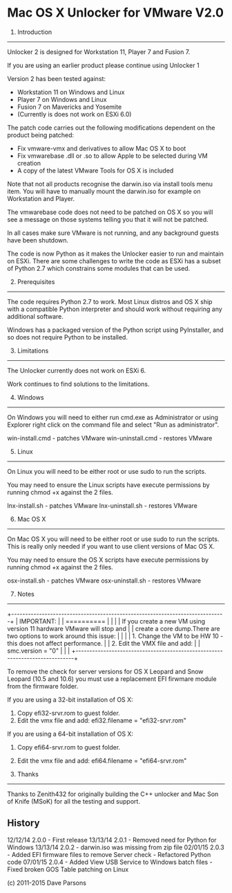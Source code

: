 
Mac OS X Unlocker for VMware V2.0
=================================

1. Introduction
---------------

Unlocker 2 is designed for Workstation 11, Player 7 and Fusion 7.

If you are using an earlier product please continue using Unlocker 1 

Version 2 has been tested against:

* Workstation 11 on Windows and Linux
* Player 7 on Windows and Linux
* Fusion 7 on Mavericks and Yosemite
* (Currently is does not work on ESXi 6.0)

The patch code carries out the following modifications dependent on the product
being patched:

* Fix vmware-vmx and derivatives to allow Mac OS X to boot
* Fix vmwarebase .dll or .so to allow Apple to be selected during VM creation
* A copy of the latest VMware Tools for OS X is included

Note that not all products recognise the darwin.iso via install tools menu item.
You will have to manually mount the darwin.iso for example on Workstation and Player.

The vmwarebase code does not need to be patched on OS X so you will see a
message on those systems telling you that it will not be patched.

In all cases make sure VMware is not running, and any background guests have
been shutdown.

The code is now Python as it makes the Unlocker easier to run and maintain on ESXi.
There are some challenges to write the code as ESXi has a subset of Python 2.7 which
constrains some modules that can be used.

2. Prerequisites
----------------

The code requires Python 2.7 to work. Most Linux distros and OS X ship with a compatible
Python interpreter and should work without requiring any additional software.

Windows has a packaged version of the Python script using PyInstaller, and so does not
require Python to be installed.

3. Limitations
--------------

The Unlocker currently does not work on ESXi 6.

Work continues to find solutions to the limitations.

4. Windows
----------
On Windows you will need to either run cmd.exe as Administrator or using
Explorer right click on the command file and select "Run as administrator".

win-install.cmd   - patches VMware
win-uninstall.cmd - restores VMware

5. Linux
---------
On Linux you will need to be either root or use sudo to run the scripts.

You may need to ensure the Linux scripts have execute permissions
by running chmod +x against the 2 files.

lnx-install.sh   - patches VMware
lnx-uninstall.sh - restores VMware

6. Mac OS X
-----------
On Mac OS X you will need to be either root or use sudo to run the scripts.
This is really only needed if you want to use client versions of Mac OS X.

You may need to ensure the OS X scripts have execute permissions
by running chmod +x against the 2 files.

osx-install.sh   - patches VMware
osx-uninstall.sh - restores VMware


7. Notes
--------

+-----------------------------------------------------------------------------+
| IMPORTANT:                                                                  |
| ==========                                                                  |
|                                                                             |
| If you create a new VM using version 11 hardware VMware will stop and       |
| create a core dump.There are two options to work around this issue:         |
|                                                                             |
| 1. Change the VM to be HW 10 - this does not affect performance.            |
| 2. Edit the VMX file and add:                                               |
|    smc.version = "0"                                                        |
|                                                                             |
+-----------------------------------------------------------------------------+

To remove the check for server versions for OS X Leopard and Snow Leopard 
(10.5 and 10.6) you must use a replacement EFI firwmare module from the firmware
folder.

If you are using a 32-bit installation of OS X:

1. Copy efi32-srvr.rom to guest folder.
2. Edit the vmx file and add:
	efi32.filename = "efi32-srvr.rom"

If you are using a 64-bit installation of OS X:

1. Copy efi64-srvr.rom to guest folder.
2. Edit the vmx file and add:
	efi64.filename = "efi64-srvr.rom"

8. Thanks
---------

Thanks to Zenith432 for originally building the C++ unlocker and Mac Son of Knife
(MSoK) for all the testing and support.


History
-------
12/12/14 2.0.0 - First release
13/13/14 2.0.1 - Removed need for Python for Windows
13/13/14 2.0.2 - darwin.iso was missing from zip file
02/01/15 2.0.3 - Added EFI firmware files to remove Server check
               - Refactored Python code
07/01/15 2.0.4 - Added View USB Service to Windows batch files
               - Fixed broken GOS Table patching on Linux

(c) 2011-2015 Dave Parsons